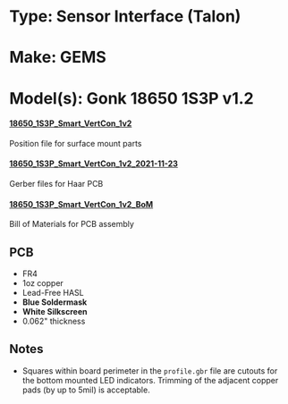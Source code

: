 # Type: Sensor Interface (Talon)
# Make: GEMS
# Model(s): Gonk 18650 1S3P v1.2

#### [18650_1S3P_Smart_VertCon_1v2](18650_1S3P_Smart_VertCon_1v2.mnt) 
Position file for surface mount parts

#### [18650_1S3P_Smart_VertCon_1v2_2021-11-23](18650_1S3P_Smart_VertCon_1v2_2021-11-23.zip)
Gerber files for Haar PCB

#### [18650_1S3P_Smart_VertCon_1v2_BoM](18650_1S3P_Smart_VertCon_1v2_BoM.csv)
Bill of Materials for PCB assembly 

## PCB

- FR4
- 1oz copper
- Lead-Free HASL
- __Blue Soldermask__ 
- __White Silkscreen__ 
- 0.062" thickness

## Notes

- Squares within board perimeter in the `profile.gbr` file are cutouts for the bottom mounted LED indicators. Trimming of the adjacent copper pads (by up to 5mil) is acceptable. 




